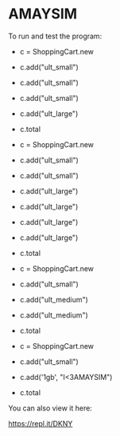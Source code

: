 # AMAYSIM

To run and test the program:
  * c = ShoppingCart.new
  * c.add("ult_small")
  * c.add("ult_small")
  * c.add("ult_small")
  * c.add("ult_large")
  * c.total
  
  * c = ShoppingCart.new
  * c.add("ult_small")
  * c.add("ult_small")
  * c.add("ult_large")
  * c.add("ult_large")
  * c.add("ult_large")
  * c.add("ult_large")
  * c.total
  
  * c = ShoppingCart.new
  * c.add("ult_small")
  * c.add("ult_medium")
  * c.add("ult_medium")
  * c.total
  
  
  * c = ShoppingCart.new
  * c.add("ult_small")
  * c.add('1gb', "I<3AMAYSIM")
  * c.total

  
  
  You can also view it here:
  
  https://repl.it/DKNY
